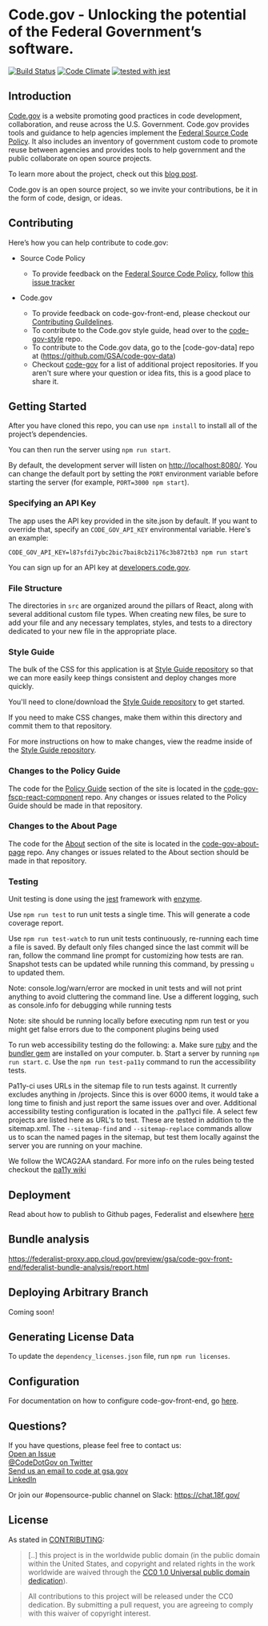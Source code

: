 
# Code.gov - Unlocking the potential of the Federal Government’s software.

[![Build Status](https://circleci.com/gh/GSA/code-gov-front-end.svg?style=svg)](https://circleci.com/gh/GSA/code-gov-front-end)
[![Code Climate](https://api.codeclimate.com/v1/badges/4675ef3ed03728b81e66/maintainability)](https://codeclimate.com/github/GSA/code-gov-front-end/maintainability)
[![tested with jest](https://img.shields.io/badge/tested_with-jest-99424f.svg)](https://github.com/facebook/jest)

## Introduction

[Code.gov](https://code.gov) is a website promoting good practices in code development, collaboration, and reuse across the U.S.  Government. Code.gov provides tools and guidance to help agencies implement the [Federal Source Code Policy](https://sourcecode.cio.gov). It also includes an inventory of government custom code to promote reuse between agencies and provides tools to help government and the public collaborate on open source projects.

To learn more about the project, check out this [blog post](https://www.whitehouse.gov/blog/2016/08/08/peoples-code).

Code.gov is an open source project, so we invite your contributions, be it in the form of code, design, or ideas.

## Contributing

Here’s how you can help contribute to code.gov:

* Source Code Policy
  * To provide feedback on the [Federal Source Code Policy](https://sourcecode.cio.gov/), follow [this issue tracker](https://github.com/WhiteHouse/source-code-policy/issues)

* Code.gov
    * To provide feedback on code-gov-front-end, please checkout our [Contributing Guildelines](CONTRIBUTING.md).
    * To contribute to the Code.gov style guide, head over to the [code-gov-style](https://github.com/GSA/code-gov-style) repo.
    * To contribute to the Code.gov data, go to the [code-gov-data] repo at (https://github.com/GSA/code-gov-data)
    * Checkout [code-gov](https://github.com/GSA/code-gov) for a list of additional project repositories. If you aren't sure where your question or idea fits, this is a good place to share it.

## Getting Started

After you have cloned this repo, you can use `npm install` to install all of the
project’s dependencies.

You can then run the server using `npm run start`.

By default, the development server will listen on <http://localhost:8080/>. You can change the default port by setting the `PORT` environment variable before starting the server (for example, `PORT=3000 npm start`).

### Specifying an API Key
The app uses the API key provided in the site.json by default.
If you want to override that, specify an `CODE_GOV_API_KEY` environmental variable.  Here's an example:
```
CODE_GOV_API_KEY=l87sfdi7ybc2bic7bai8cb2i176c3b872tb3 npm run start
```

You can sign up for an API key at [developers.code.gov](https://developers.code.gov/key.html).

### File Structure
The directories in `src` are organized around the pillars of React, along
with several additional custom file types. When creating new files, be sure to
add your file and any necessary templates, styles, and tests to a directory
dedicated to your new file in the appropriate place.

### Style Guide

The bulk of the CSS for this application is at [Style Guide repository](https://github.com/GSA/code-gov-style) so that we can more easily keep things consistent and deploy changes more quickly.

You'll need to clone/download the [Style Guide repository](https://github.com/GSA/code-gov-style) to get started.

If you need to make CSS changes, make them within this directory and commit them to that repository.

For more instructions on how to make changes, view the readme inside of the [Style Guide repository](https://github.com/GSA/code-gov-style).

### Changes to the Policy Guide

The code for the [Policy Guide](https://code.gov/policy-guide/) section of the site is located in the [code-gov-fscp-react-component](https://github.com/GSA/code-gov-fscp-react-component) repo. Any changes or issues related to the Policy Guide should be made in that repository.

### Changes to the About Page

The code for the [About](https://code.gov/about/overview/introduction) section of the site is located in the [code-gov-about-page](https://github.com/GSA/code-gov-about-page) repo.  Any changes or issues related to the About section should be made in that repository.

### Testing

Unit testing is done using the [jest](https://github.com/facebook/jest) framework with [enzyme](https://github.com/airbnb/enzyme). 

Use `npm run test` to run unit tests a single time. This will generate a code coverage report.

Use `npm run test-watch` to run unit tests continuously, re-running each time a file is saved. By default only files changed since the last commit will be ran, follow the command line prompt for customizing how tests are ran. Snapshot tests can be updated while running this command, by pressing `u` to updated them.

Note: console.log/warn/error are mocked in unit tests and will not print anything to avoid cluttering the command line. Use a different logging, such as console.info for debugging while running tests

Note: site should be running locally before executing npm run test or you might get false errors due to the component plugins being used


To run web accessibility testing do the following:
    a. Make sure [ruby](https://www.ruby-lang.org/en/documentation/installation/) and the [bundler gem](https://bundler.io/) are installed on your computer.
    b. Start a server by running `npm run start`.
    c. Use the `npm run test-pa11y` command to run the accessibility tests.

Pa11y-ci uses URLs in the sitemap file to run tests against. It currently excludes anything in /projects. Since this is over 6000 items, it would take a long time to finish and just report the same issues over and over.
Additional accessibility testing configuration is located in the .pa11yci file. A select few projects are listed here as URL's to test. These are tested in addition to the sitemap.xml.
The `--sitemap-find` and `--sitemap-replace` commands allow us to scan the named pages in the sitemap, but test them locally against the server you are running on your machine.

We follow the WCAG2AA standard. For more info on the rules being tested checkout the [pa11y wiki](https://github.com/pa11y/pa11y/wiki/HTML-CodeSniffer-Rules)

## Deployment
Read about how to publish to Github pages, Federalist and elsewhere [here](DEPLOYMENT.md)

## Bundle analysis
https://federalist-proxy.app.cloud.gov/preview/gsa/code-gov-front-end/federalist-bundle-analysis/report.html


## Deploying Arbitrary Branch
Coming soon!


## Generating License Data
To update the `dependency_licenses.json` file, run `npm run licenses`.

## Configuration
For documentation on how to configure code-gov-front-end, go [here](CONFIGURATION.md).

## Questions?

If you have questions, please feel free to contact us:  
[Open an Issue](https://github.com/GSA/code-gov-front-end/issues)  
[@CodeDotGov on Twitter](@CodeDotGov)  
[Send us an email to code at gsa.gov](mailto:code@gsa.gov)  
[LinkedIn](code-gov)   

Or join our #opensource-public channel on Slack: https://chat.18f.gov/

## License

As stated in [CONTRIBUTING](CONTRIBUTING.md):

> [..] this project is in the worldwide public domain (in the public domain within the United States, and copyright and related rights in the work worldwide are waived through the [CC0 1.0 Universal public domain dedication](https://creativecommons.org/publicdomain/zero/1.0/)).

> All contributions to this project will be released under the CC0
dedication. By submitting a pull request, you are agreeing to comply
with this waiver of copyright interest.
